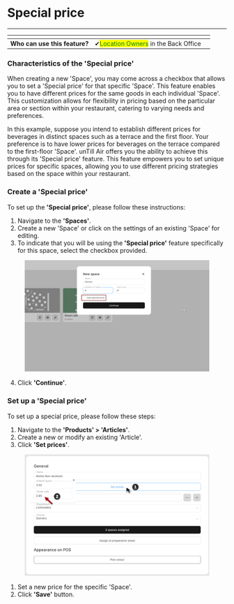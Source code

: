 # Special price

***

<table data-card-size="large" data-view="cards"><thead><tr><th></th><th></th><th></th></tr></thead><tbody><tr><td><strong>Who can use this feature?</strong></td><td><span data-gb-custom-inline data-tag="emoji" data-code="2714">✔</span><mark style="color:green;">Location Owners</mark> in the Back Office</td><td></td></tr></tbody></table>

### Characteristics of the 'Special price'

When creating a new 'Space', you may come across a checkbox that allows you to set a 'Special price' for that specific 'Space'. This feature enables you to have different prices for the same goods in each individual 'Space'. This customization allows for flexibility in pricing based on the particular area or section within your restaurant, catering to varying needs and preferences.

In this example, suppose you intend to establish different prices for beverages in distinct spaces such as a terrace and the first floor. Your preference is to have lower prices for beverages on the terrace compared to the first-floor 'Space'. unTill Air offers you the ability to achieve this through its 'Special price' feature. This feature empowers you to set unique prices for specific spaces, allowing you to use different pricing strategies based on the space within your restaurant.

### Create a 'Special price'

To set up the **'Special price'**, please follow these instructions:

1. Navigate to the **'Spaces'**.
2. Create a new 'Space' or click on the settings of an existing 'Space' for editing.
3. To indicate that you will be using the **'Special price'** feature specifically for this space, select the checkbox provided.

<figure><img src="../../.gitbook/assets/quick-start3.png" alt=""><figcaption></figcaption></figure>

4. Click **'Continue'**.

### Set up a 'Special price'

To set up a special price, please follow these steps:

1. Navigate to the **'Products' > 'Articles'**.
2. Create a new or modify an existing 'Article'.
3. Click **'Set prices'**.

<figure><img src="../../.gitbook/assets/special-price (1).jpg" alt=""><figcaption></figcaption></figure>

1. Set a new price for the specific 'Space'.
2. Click **'Save'** button.
